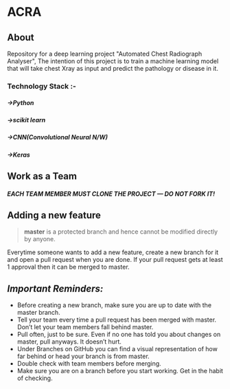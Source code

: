 # ACRA

## About
Repository for a deep learning project "Automated Chest Radiograph Analyser", The intention of this project is to train a machine learning model that will take chest Xray as input and predict the pathology or disease in it.

### Technology Stack :-
##### ->Python
##### ->scikit learn
##### ->CNN(Convolutional Neural N/W)
##### ->Keras


## Work as a Team
##### _EACH TEAM MEMBER MUST CLONE THE PROJECT — DO NOT FORK IT!_


## Adding a new feature

> **master** is a protected branch and hence cannot be modified directly by anyone.

Everytime someone wants to add a new feature, create a new branch for it and open a pull request when you are done.
If your pull request gets at least 1 approval then it can be merged to master.


## _Important Reminders:_

* Before creating a new branch, make sure you are up to date with the master branch.
* Tell your team every time a pull request has been merged with master. Don’t let your team members fall behind master.
* Pull often, just to be sure. Even if no one has told you about changes on master, pull anyways. It doesn’t hurt.
* Under Branches on GitHub you can find a visual representation of how far behind or head your branch is from master.
* Double check with team members before merging.
* Make sure you are on a branch before you start working. Get in the habit of checking.
